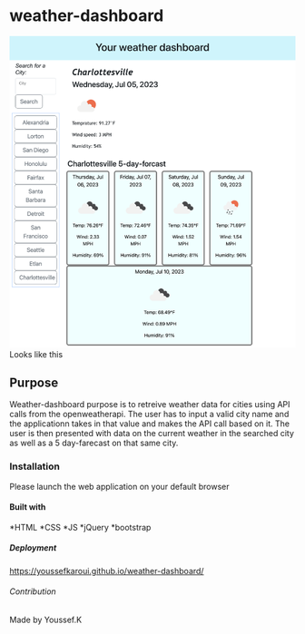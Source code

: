 # weather-dashboard


![alt text](./assets/images/README-screenshot.png) Looks like this 

## Purpose 

Weather-dashboard purpose is to retreive weather data for cities using API calls from the openweatherapi. 
The user has to input a valid city name and the applicationn takes in that value and makes the API call based on it. The user is then presented with data on the current weather in the searched city as well as a 5 day-farecast on that same city.



### Installation 

Please launch the web application on your default browser

#### Built with 

*HTML
*CSS
*JS
*jQuery
*bootstrap

#####  Deployment 

https://youssefkaroui.github.io/weather-dashboard/

######   Contribution

Made by Youssef.K